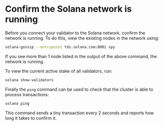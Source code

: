 # Confirm the Solana network is running

Before you connect your validator to the Solana network, confirm the network is running. To do this, view the existing nodes in the network using:

```bash
solana-gossip --entrypoint tds.solana.com:8001 spy
```

If you see more than 1 node listed in the output of the above command, the network is running.

To view the current active stake of all validators, run:

```bash
solana show-validators
```

Finally the `ping` command can be used to check that the cluster is able to process transactions:

```bash
solana ping
```

This command sends a tiny transaction every 2 seconds and reports how long it takes to confirm it.

